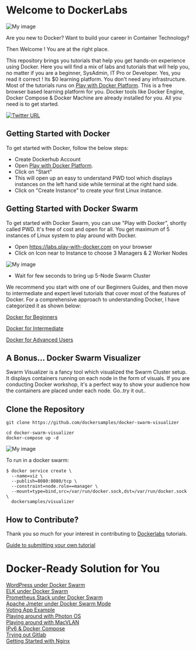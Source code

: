  # Welcome to DockerLabs 

![My image](https://github.com/collabnix/dockerlabs/blob/master/images/dockerlabs.jpeg)

Are you new to Docker? Want to build your career in Container Technology? 

Then Welcome ! You are at the right place.

This repository brings you tutorials that help you get hands-on experience using Docker. Here you will find a mix of labs and tutorials that will help you, no matter if you are a beginner, SysAdmin, IT Pro or Developer. Yes, you read it correct ! Its $0 learning platform. You don't need any infrastructure. Most of the tutorials runs on [Play with Docker Platform](http://play-with-docker.com). This is a free browser based learning platform for you. Docker tools like Docker Engine, Docker Compose & Docker Machine are already installed for you. All you need is to get started.

[![Twitter URL](https://img.shields.io/twitter/url/https/twitter.com/fold_left.svg?style=social&label=Follow%20%40collabnix)](https://twitter.com/collabnix)

## Getting Started with Docker 

To get started with Docker, follow the below steps:

- Create Dockerhub Account
- Open  [Play with Docker Platform](http://play-with-docker.com). 
- Click on "Start" 
- This will open up an easy to understand PWD tool which displays instances on the left hand side while terminal at the right hand side. 
- Click on "Create Instance" to create your first Linux instance.

## Getting Started with Docker Swarm

To get started with Docker Swarm, you can use "Play with Docker", shortly called PWD. It's free of cost and open for all.
You get maximum of 5 instances of Linux system to play around with Docker.

- Open https://labs.play-with-docker.com on your browser
- Click on Icon near to Instance to choose 3 Managers & 2 Worker Nodes


![My image](https://github.com/collabnix/dockerlabs/blob/master/images/pwd_1.png)


- Wait for few seconds to bring up 5-Node Swarm Cluster

We recommend you start with one of our Beginners Guides, and then move to intermediate and expert level tutorials that cover most of the features of Docker. For a comprehensive approach to understanding Docker, I have categorized it as shown below:

[Docker for Beginners](https://github.com/collabnix/dockerlabs/tree/master/beginners/README.md)<br>

[Docker for Intermediate](https://github.com/collabnix/dockerlabs/tree/master/intermediate/README.md)<br>

[Docker for Advanced Users](https://github.com/collabnix/dockerlabs/tree/master/advanced/README.md)<br>

## A Bonus... Docker Swarm Visualizer 

Swarm Visualizer is a fancy tool which visualized the Swarm Cluster setup. It displays containers running on each node in the form of visuals. If you are conducting Docker workshop, it's a perfect way to show your audience how the containers are placed under each node. Go..try it out..

## Clone the Repository

```
git clone https://github.com/dockersamples/docker-swarm-visualizer
```



```
cd docker-swarm-visualizer
docker-compose up -d
```

![My image](https://github.com/collabnix/dockerlabs/blob/master/images/visualizer.png)

To run in a docker swarm:

```
$ docker service create \
  --name=viz \
  --publish=8080:8080/tcp \
  --constraint=node.role==manager \
  --mount=type=bind,src=/var/run/docker.sock,dst=/var/run/docker.sock \
  dockersamples/visualizer
```

## How to Contribute?

Thank you so much for your interest in contributing to [Dockerlabs](https://github.com/collabnix/dockerlabs) tutorials. 

[Guide to submitting your own tutorial](https://github.com/collabnix/dockerlabs/tree/master/CONTRIBUTING.md)<br>

# Docker-Ready Solution for You

[WordPress under Docker Swarm](https://github.com/collabnix/dockerlabs/tree/master/play-with-docker/wordpress/example1/README.md)<br>
[ELK under Docker Swarm](https://github.com/collabnix/dockerlabs/tree/master/play-with-docker/ELK/README.md)<br>
[Prometheus Stack under Docker Swarm](https://github.com/collabnix/dockerlabs/tree/master/play-with-docker/docker-prometheus-swarm/README.md)<br>
[Apache Jmeter under Docker Swarm Mode](https://github.com/collabnix/dockerlabs/tree/master/play-with-docker/jmeter-docker/README.md)<br>
[Voting App Example](https://github.com/collabnix/dockerlabs/tree/master/play-with-docker/example-voting-app/README.md)<br>
[Playing around with Photon OS](https://github.com/collabnix/dockerlabs/tree/master/play-with-docker/vmware/powercli/README.md)<br>
[Playing around with MacVLAN](https://github.com/collabnix/dockerlabs/tree/master/play-with-docker/macvlan/README.md)<br>
[IPv6 & Docker Compose](https://github.com/collabnix/dockerlabs/tree/master/play-with-docker/ipv6/README.md)<br>
[Trying out Gitlab](https://github.com/collabnix/dockerlabs/tree/master/play-with-docker/gitlab/README.md)<br>
[Getting Started with Nginx](https://github.com/collabnix/dockerlabs/tree/master/play-with-docker/nginx/README.md)<br>


